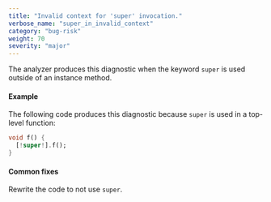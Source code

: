 ```yaml
---
title: "Invalid context for 'super' invocation."
verbose_name: "super_in_invalid_context"
category: "bug-risk"
weight: 70
severity: "major"
---
```

The analyzer produces this diagnostic when the keyword `super` is used
outside of an instance method.

#### Example

The following code produces this diagnostic because `super` is used in a
top-level function:

```dart
void f() {
  [!super!].f();
}
```

#### Common fixes

Rewrite the code to not use `super`.
